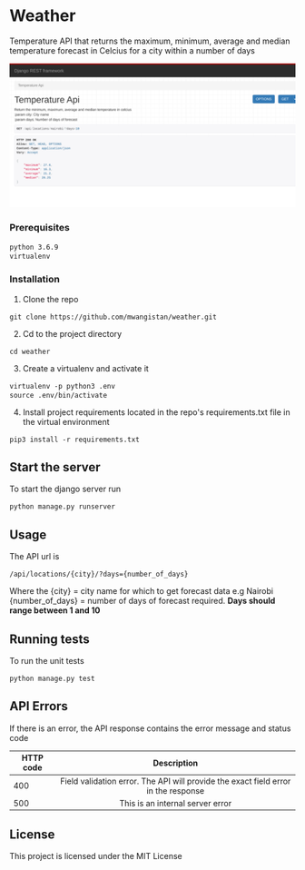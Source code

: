 # Weather
Temperature API that returns the maximum, minimum, average and median temperature forecast in Celcius for a city within a number of days

![alt text](https://github.com/mwangistan/weather/blob/main/static/temp.png)

### Prerequisites
```
python 3.6.9
virtualenv
```

### Installation

1. Clone the repo
```
git clone https://github.com/mwangistan/weather.git
```

2. Cd to the project directory
```
cd weather
```

3. Create a virtualenv and activate it
```
virtualenv -p python3 .env
source .env/bin/activate
```

4. Install project requirements located in the repo's requirements.txt file in the virtual environment
```
pip3 install -r requirements.txt
```

## Start the server
To start the django server run 
```
python manage.py runserver
```

## Usage
The API url is 
```
/api/locations/{city}/?days={number_of_days}
```
Where the 
{city} = city name for which to get forecast data e.g Nairobi
{number_of_days} = number of days of forecast required. 
**Days should range between 1 and 10**

## Running tests
To run the unit tests
```
python manage.py test
```


## API Errors
If there is an error, the API response contains the error message and status code

| HTTP code     | Description                                                         |
| ------------- |:-------------------------------------------------------------------:|
| 400           |  Field validation error. The API will provide the exact field     error in the response                                                                 |
| 500           | This is an internal server error                                    |

## License

This project is licensed under the MIT License

